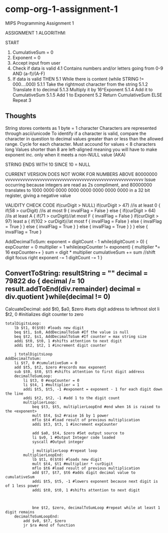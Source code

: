 # comp-org-1-assignment-1
MIPS Programming Assignment 1

ASSIGNMENT 1 ALGORITHM:


START
1. CumulativeSum = 0
2. Exponent = 0
3. Accept input from user
4. Check if data is valid
	4.1 Contains numbers and/or letters going from 0-9 AND (a-f)/(A-F)
5. If data is valid THEN
	5.1 While there is content (while STRING != 000....000)
		5.1.1 Take the rightmost character from the string
		5.1.2 Translate it to decimal
		5.1.3 Multiply it by 16^Exponent
		5.1.4 Add it to CumulativeSum
		5.1.5 Add 1 to Exponent
	5.2 Return CumulativeSum
ELSE
	Repeat 3

	
Thoughts
--------
String stores contents as 1 byte = 1 character
Characters are represented through ascii/unicode
To identify if a character is valid, compare the character in question to decimal values greater than or less than the allowed range.
Cycle for each character.
Must accound for values < 8 characters long
Values shorter than 8 are left-aligned meaning you will have to make exponent inc. only when it meets a non-NULL value (AKA)

STRING ENDS WITH 10 SINCE 10 = NULL

CURRENT VERSION DOES NOT WORK FOR NUMBERS ABOVE 80000000
vvvvvvvvvvvvvvvvvvvvvvvvvvvvvvvvvvvvvvvvvvvvvvvvvvvvvvvv
Issue occurring because integers are read as 2s compliment, and 80000000 translates to 1000 0000 0000 0000 0000 0000 0000 0000 in a 32 bit register, giving a negative value

VALIDITY CHECK CODE
if(curDigit > NULL)
	if(curDigit > 47) //is at least 0
	{
		if(58 > curDigit) //is at most 9
		{
			invalFlag = False
		}
		else
		{
			if(curDigit > 64) //is at least A
			{
				if(71 > curDigit)//at most F
				{
					invalFlag = False
				}
				if(curDigit > 97) least a
				{
					if(102 > curDigit)//at most f
					{
						invalFlag = False
					}
					else
					{
						invalFlag = True
					}
				}
				else
				{
					invalFlag = True
				}
			}
			else
			{
				invalFlag = True
			}
		}
	}
	else
	{
		invalFlag = True
	}
	
AddDecimalToSum:
	exponent = digitCount - 1
	while(digitCount > 0)
	{
		expCounter = 0
		multiplier = 1
		while(expCounter != exponent)
		{
			multiplier *= 16
			expCounter++
		}
		sum = digit * multiplier
		cumulativeSum += sum
		//shift digit focus right
		exponent -= 1
		digitCount -= 1
	}
	
ConvertToString:
	resultString = ""
	decimal = 79822
	do
	{
		decimal /= 10
		result.addToEnd(div.remainder)
		decimal = div.quotient
	}while(decimal != 0)
----------------------------------------
CalcuateDecimal:
	add $t0, $a0, $zero #sets digit address to leftmost slot
	li $t2, 0 #initializes digit counter to zero
	
	totalDigitsLoop:
		lb $t1, 0($t0) #loads new digit 
		beq $t1, $s0, AddDecimalToSum #If the value is null
		beq $t2, $s1, AddDecimalToSum #If counter = max string size
		addi $t0, $t0, 1 #shifts attention to next digit
		addi $t2, $t2, 1 #increment digit counter
		
		j totalDigitsLoop
	AddDecimalToSum:
		li $t7, 0 #cumulativeSum = 0
		add $t5, $t2, $zero #records max exponent
		sub $t0, $t0, $t5 #shifts attention to first digit address
		decimalToSumLoop:
			li $t3, 0 #expCounter = 0
			li $t4, 1 #multiplier = 1
			addi $t5, $t5, -1 #exponent = exponent - 1 for each digit down the line
			addi $t2, $t2, -1 #add 1 to the digit count
			multiplierLoop:
				beq $t3, $t5, multiplierLoopEnd #end when 16 is raised to the <exponent>
				mult $t4, $s2 #raise 16 by 1 power
				mflo $t4 #load result of previous multiplication
				addi $t3, $t3, 1 #increment expCounter
				
				add $a0, $t4, $zero #Set output source to 
				li $v0, 1 #Output Integer code loaded
				syscall	#Output integer
				
				j multiplierLoop #repeat loop
			multiplierLoopEnd:
				lb $t1, 0($t0) #loads new digit
				mult $t4, $t1 #multiplier * curDigit
				mflo $t6 #load result of previous multiplication
				add $t7, $t7, $t6 #adds digit decimal value to cumulativeSum
				addi $t5, $t5, -1 #lowers exponent because next digit is of 1 less power
				addi $t0, $t0, 1 #shifts attention to next digit
				
				
				
				bne $t2, $zero, decimalToSumLoop #repeat while at least 1 digit remains
		decimalToSumLoopEnd:
			add $v0, $t7, $zero
			jr $ra #end of function
